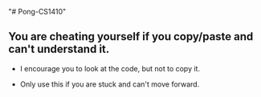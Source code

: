"# Pong-CS1410" 
## You are cheating yourself if you copy/paste and can't understand it.

* I encourage you to look at the code, but not to copy it.

* Only use this if you are stuck and can't move forward.
